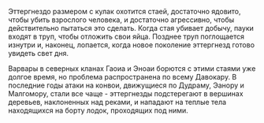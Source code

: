 Эттергнездо размером с кулак охотится стаей, достаточно ядовито, чтобы убить взрослого человека, и достаточно агрессивно, чтобы действительно пытаться это сделать. Когда стая убивает добычу, пауки входят в труп, чтобы отложить свои яйца. Позднее труп поглощается изнутри и, наконец, лопается, когда новое поколение эттергнезд готово увидеть свет дня.

Варвары в северных кланах Гаоиа и Эноаи борются с этими стаями уже долгое время, но проблема распространена по всему Давокару. В последние годы атаки на конвои, движущиеся по Дудраму, Эанору и Малгомору, стали все чаще - эттергнезды подстерегают в вершинах деревьев, наклоненных над реками, и нападают на теплые тела находящихся на борту лодок, проходящих под ними.
